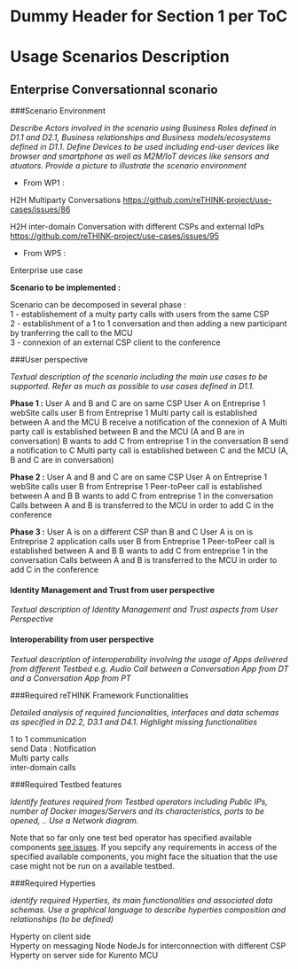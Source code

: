 Dummy Header for Section 1 per ToC
==================================

Usage Scenarios Description
===========================

Enterprise Conversationnal sconario
----------------------------------

###Scenario Environment


*Describe Actors involved in the scenario using Business Roles defined in D1.1 and D2.1, Business relationships and Business models/ecosystems defined in D1.1. Define Devices to be used including end-user devices like browser and smartphone as well as M2M/IoT devices like sensors and atuators. Provide a picture to illustrate the scenario environment*



-	From WP1 :

H2H Multiparty Conversations https://github.com/reTHINK-project/use-cases/issues/86

H2H inter-domain Conversation with different CSPs and external IdPs https://github.com/reTHINK-project/use-cases/issues/95

-	From WP5 :

Enterprise use case

**Scenario to be implemented :**


Scenario can be decomposed in several phase :</br>
1 - establishement of a multy party calls with users from the same CSP</br>
2 - establishment of a 1 to 1 conversation and then adding a new participant by tranferring the call to the MCU</br>
3 - connexion of an external CSP client to the conference




###User perspective


*Textual description of the scenario including the main use cases to be supported. Refer as much as possible to use cases defined in D1.1.*

<b>Phase 1 :</b>
User A and B and C are on same CSP 
User A on Entreprise 1 webSite calls user B from Entreprise 1
Multi party call is established between A and the MCU
B receive a notification of the connexion of A
Multi party call is established between B and the MCU (A and B are in conversation)
B wants to add C from entreprise 1 in the conversation
B send a notification to C
Multi party call is established between C and the MCU (A, B and C are in conversation)

<b>Phase 2 :</b>
User A and B and C are on same CSP 
User A on Entreprise 1 webSite calls user B from Entreprise 1
Peer-toPeer call is established between A and B
B wants to add C from entreprise 1 in the conversation
Calls between A and B is transferred to the MCU in order to add C in the conference

<b>Phase 3 :</b>
User A is on a different CSP than B and C
User A is on is Entreprise 2 application calls user B from Entreprise 1
Peer-toPeer call is established between A and B
B wants to add C from entreprise 1 in the conversation
Calls between A and B is transferred to the MCU in order to add C in the conference




#### Identity Management and Trust from user perspective

*Textual description of Identity Management and Trust aspects from User Perspective*

#### Interoperability from user perspective

*Textual description of interoperability involving the usage of Apps delivered from different Testbed e.g. Audio Call between a Conversation App from DT and a Conversation App from PT*


###Required reTHINK Framework Functionalities

*Detailed analysis of required funcionalities, interfaces and data schemas as specified in D2.2, D3.1 and D4.1. Highlight missing functionalities*

1 to 1 communication</br>
send Data : Notification</br>
Multi party calls</br>
inter-domain calls 

###Required Testbed features


*Identify features required from Testbed operators including Public IPs, number of Docker images/Servers and its characteristics, ports to be opened, .. Use a Network diagram.*

Note that so far only one test bed operator has specified available components [see issues](https://github.com/reTHINK-project/testbeds/issues?utf8=✓&q=is%3Aissue+Constraints+of+Test+Bed+Operators+).  If you sepcify any requirements in access of the specified available components, you might face the situation that the use case might not be run on a available testbed.

###Required Hyperties


*identify required Hyperties, its main functionalities and associated data schemas. Use a graphical language to describe hyperties composition and relationships (to be defined)*


Hyperty on client side</br>
Hyperty on messaging Node NodeJs for interconnection with different CSP</br>
Hyperty on server side for Kurento MCU
